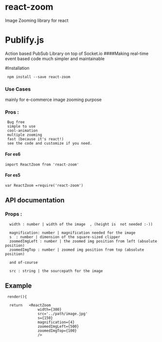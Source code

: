 # react-zoom
Image Zooming library for react
# Publify.js
Action based PubSub Library on top of Socket.io 
####Making real-time event based code much simpler and maintainable


#Installation
```npm
 npm install --save react-zoom
 ```

### Use Cases 
   mainly for e-commerce image zooming purpose

### Pros :
     Bug free
     simple to use 
     cool-animation
     multiple zooming 
     fast (because it's react!)
     see the code and customize if you need.
     

#### For es6
 ```
 import ReactZoom from 'react-zoom'
```

#### For es5
 ```
var ReactZoom =require('react-zoom')
```
## API documentation
   
   
   ###  Props :
      
      width : number | width of the image  , (height is  not needed :-))
      
      magnification: number | magnification needed for the image 
      s  : number | dimension of the square-sized clipper
      zoomedImgLeft : number | the zoomed img position from left (absolute position)
      zoomedImgTop : number | zoomed img position from top (absolute position)
      
      and of-course 
      
      src : string | the sourcepath for the image
      

## Example
  
  ``` 
   render(){
   
    return   <ReactZoom 
                 width={300} 
                 src='../path/image.jpg'
                 s={150} 
                 magnification={4}
                 zoomedImgLeft={500}
                 zoomedImgTop={100}
                 />
```

  
  
 
 
 

